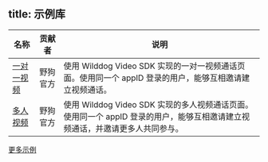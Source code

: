 title:  示例库
---


| 名称                                       | 贡献者  | 说明                                       |
| ---------------------------------------- | ---- | ---------------------------------------- |
| [一对一视频](https://github.com/WildDogTeam/video-quickstart-android) | 野狗官方 | 使用 Wilddog Video SDK 实现的一对一视频通话页面。使用同一个 appID 登录的用户，能够互相邀请建立视频通话。|
| [多人视频](https://github.com/WildDogTeam/video-demo-android-manyToMany) | 野狗官方 | 使用 Wilddog Video SDK 实现的多人视频通话页面。使用同一个 appID 登录的用户，能够互相邀请建立视频通话，并邀请更多人共同参与。 |


[更多示例](https://github.com/WildDogTeam/awesome-wilddog)



